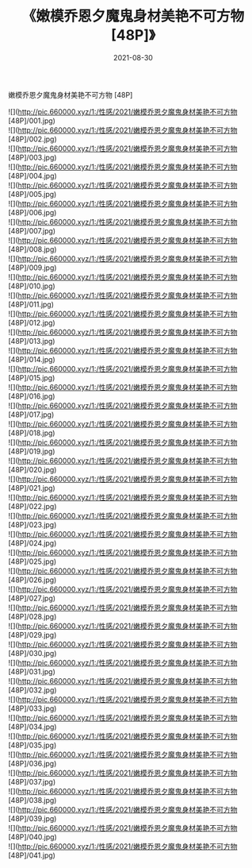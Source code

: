 ﻿---
layout: post
title:  《嫩模乔恩夕魔鬼身材美艳不可方物 [48P]》
date:   2021-08-30
img: http://pic.660000.xyz/1:/性感/2021/嫩模乔恩夕魔鬼身材美艳不可方物 [48P]/000.jpg
categories: [美女, 清纯, 唯美]
---

嫩模乔恩夕魔鬼身材美艳不可方物 [48P]

  ![](http://pic.660000.xyz/1:/性感/2021/嫩模乔恩夕魔鬼身材美艳不可方物 [48P]/001.jpg) <br> ![](http://pic.660000.xyz/1:/性感/2021/嫩模乔恩夕魔鬼身材美艳不可方物 [48P]/002.jpg) <br> ![](http://pic.660000.xyz/1:/性感/2021/嫩模乔恩夕魔鬼身材美艳不可方物 [48P]/003.jpg) <br> ![](http://pic.660000.xyz/1:/性感/2021/嫩模乔恩夕魔鬼身材美艳不可方物 [48P]/004.jpg) <br> ![](http://pic.660000.xyz/1:/性感/2021/嫩模乔恩夕魔鬼身材美艳不可方物 [48P]/005.jpg) <br> ![](http://pic.660000.xyz/1:/性感/2021/嫩模乔恩夕魔鬼身材美艳不可方物 [48P]/006.jpg) <br> ![](http://pic.660000.xyz/1:/性感/2021/嫩模乔恩夕魔鬼身材美艳不可方物 [48P]/007.jpg) <br> ![](http://pic.660000.xyz/1:/性感/2021/嫩模乔恩夕魔鬼身材美艳不可方物 [48P]/008.jpg) <br> ![](http://pic.660000.xyz/1:/性感/2021/嫩模乔恩夕魔鬼身材美艳不可方物 [48P]/009.jpg) <br> ![](http://pic.660000.xyz/1:/性感/2021/嫩模乔恩夕魔鬼身材美艳不可方物 [48P]/010.jpg) <br> ![](http://pic.660000.xyz/1:/性感/2021/嫩模乔恩夕魔鬼身材美艳不可方物 [48P]/011.jpg) <br> ![](http://pic.660000.xyz/1:/性感/2021/嫩模乔恩夕魔鬼身材美艳不可方物 [48P]/012.jpg) <br> ![](http://pic.660000.xyz/1:/性感/2021/嫩模乔恩夕魔鬼身材美艳不可方物 [48P]/013.jpg) <br> ![](http://pic.660000.xyz/1:/性感/2021/嫩模乔恩夕魔鬼身材美艳不可方物 [48P]/014.jpg) <br> ![](http://pic.660000.xyz/1:/性感/2021/嫩模乔恩夕魔鬼身材美艳不可方物 [48P]/015.jpg) <br> ![](http://pic.660000.xyz/1:/性感/2021/嫩模乔恩夕魔鬼身材美艳不可方物 [48P]/016.jpg) <br> ![](http://pic.660000.xyz/1:/性感/2021/嫩模乔恩夕魔鬼身材美艳不可方物 [48P]/017.jpg) <br> ![](http://pic.660000.xyz/1:/性感/2021/嫩模乔恩夕魔鬼身材美艳不可方物 [48P]/018.jpg) <br> ![](http://pic.660000.xyz/1:/性感/2021/嫩模乔恩夕魔鬼身材美艳不可方物 [48P]/019.jpg) <br> ![](http://pic.660000.xyz/1:/性感/2021/嫩模乔恩夕魔鬼身材美艳不可方物 [48P]/020.jpg) <br> ![](http://pic.660000.xyz/1:/性感/2021/嫩模乔恩夕魔鬼身材美艳不可方物 [48P]/021.jpg) <br> ![](http://pic.660000.xyz/1:/性感/2021/嫩模乔恩夕魔鬼身材美艳不可方物 [48P]/022.jpg) <br> ![](http://pic.660000.xyz/1:/性感/2021/嫩模乔恩夕魔鬼身材美艳不可方物 [48P]/023.jpg) <br> ![](http://pic.660000.xyz/1:/性感/2021/嫩模乔恩夕魔鬼身材美艳不可方物 [48P]/024.jpg) <br> ![](http://pic.660000.xyz/1:/性感/2021/嫩模乔恩夕魔鬼身材美艳不可方物 [48P]/025.jpg) <br> ![](http://pic.660000.xyz/1:/性感/2021/嫩模乔恩夕魔鬼身材美艳不可方物 [48P]/026.jpg) <br> ![](http://pic.660000.xyz/1:/性感/2021/嫩模乔恩夕魔鬼身材美艳不可方物 [48P]/027.jpg) <br> ![](http://pic.660000.xyz/1:/性感/2021/嫩模乔恩夕魔鬼身材美艳不可方物 [48P]/028.jpg) <br> ![](http://pic.660000.xyz/1:/性感/2021/嫩模乔恩夕魔鬼身材美艳不可方物 [48P]/029.jpg) <br> ![](http://pic.660000.xyz/1:/性感/2021/嫩模乔恩夕魔鬼身材美艳不可方物 [48P]/030.jpg) <br> ![](http://pic.660000.xyz/1:/性感/2021/嫩模乔恩夕魔鬼身材美艳不可方物 [48P]/031.jpg) <br> ![](http://pic.660000.xyz/1:/性感/2021/嫩模乔恩夕魔鬼身材美艳不可方物 [48P]/032.jpg) <br> ![](http://pic.660000.xyz/1:/性感/2021/嫩模乔恩夕魔鬼身材美艳不可方物 [48P]/033.jpg) <br> ![](http://pic.660000.xyz/1:/性感/2021/嫩模乔恩夕魔鬼身材美艳不可方物 [48P]/034.jpg) <br> ![](http://pic.660000.xyz/1:/性感/2021/嫩模乔恩夕魔鬼身材美艳不可方物 [48P]/035.jpg) <br> ![](http://pic.660000.xyz/1:/性感/2021/嫩模乔恩夕魔鬼身材美艳不可方物 [48P]/036.jpg) <br> ![](http://pic.660000.xyz/1:/性感/2021/嫩模乔恩夕魔鬼身材美艳不可方物 [48P]/037.jpg) <br> ![](http://pic.660000.xyz/1:/性感/2021/嫩模乔恩夕魔鬼身材美艳不可方物 [48P]/038.jpg) <br> ![](http://pic.660000.xyz/1:/性感/2021/嫩模乔恩夕魔鬼身材美艳不可方物 [48P]/039.jpg) <br> ![](http://pic.660000.xyz/1:/性感/2021/嫩模乔恩夕魔鬼身材美艳不可方物 [48P]/040.jpg) <br> ![](http://pic.660000.xyz/1:/性感/2021/嫩模乔恩夕魔鬼身材美艳不可方物 [48P]/041.jpg) <br>